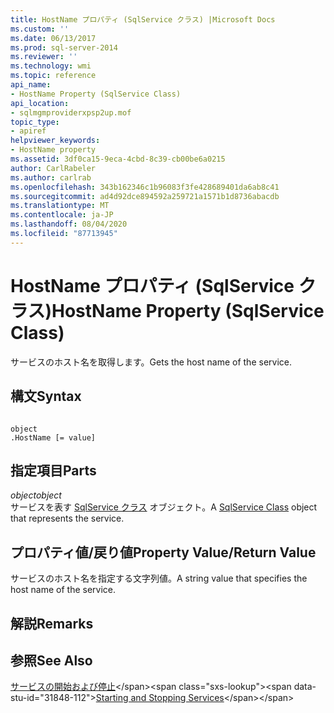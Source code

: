 ```yaml
---
title: HostName プロパティ (SqlService クラス) |Microsoft Docs
ms.custom: ''
ms.date: 06/13/2017
ms.prod: sql-server-2014
ms.reviewer: ''
ms.technology: wmi
ms.topic: reference
api_name:
- HostName Property (SqlService Class)
api_location:
- sqlmgmproviderxpsp2up.mof
topic_type:
- apiref
helpviewer_keywords:
- HostName property
ms.assetid: 3df0ca15-9eca-4cbd-8c39-cb00be6a0215
author: CarlRabeler
ms.author: carlrab
ms.openlocfilehash: 343b162346c1b96083f3fe428689401da6ab8c41
ms.sourcegitcommit: ad4d92dce894592a259721a1571b1d8736abacdb
ms.translationtype: MT
ms.contentlocale: ja-JP
ms.lasthandoff: 08/04/2020
ms.locfileid: "87713945"
---
```

# <a name="hostname-property-sqlservice-class"></a><span data-ttu-id="31848-102">HostName プロパティ (SqlService クラス)</span><span class="sxs-lookup"><span data-stu-id="31848-102">HostName Property (SqlService Class)</span></span>
  <span data-ttu-id="31848-103">サービスのホスト名を取得します。</span><span class="sxs-lookup"><span data-stu-id="31848-103">Gets the host name of the service.</span></span>  
  
## <a name="syntax"></a><span data-ttu-id="31848-104">構文</span><span class="sxs-lookup"><span data-stu-id="31848-104">Syntax</span></span>  
  
```  
  
object  
.HostName [= value]  
```  
  
## <a name="parts"></a><span data-ttu-id="31848-105">指定項目</span><span class="sxs-lookup"><span data-stu-id="31848-105">Parts</span></span>  
 <span data-ttu-id="31848-106">*object*</span><span class="sxs-lookup"><span data-stu-id="31848-106">*object*</span></span>  
 <span data-ttu-id="31848-107">サービスを表す [SqlService クラス](sqlservice-class.md) オブジェクト。</span><span class="sxs-lookup"><span data-stu-id="31848-107">A [SqlService Class](sqlservice-class.md) object that represents the service.</span></span>  
  
## <a name="property-valuereturn-value"></a><span data-ttu-id="31848-108">プロパティ値/戻り値</span><span class="sxs-lookup"><span data-stu-id="31848-108">Property Value/Return Value</span></span>  
 <span data-ttu-id="31848-109">サービスのホスト名を指定する文字列値。</span><span class="sxs-lookup"><span data-stu-id="31848-109">A string value that specifies the host name of the service.</span></span>  
  
## <a name="remarks"></a><span data-ttu-id="31848-110">解説</span><span class="sxs-lookup"><span data-stu-id="31848-110">Remarks</span></span>  
  
## <a name="see-also"></a><span data-ttu-id="31848-111">参照</span><span class="sxs-lookup"><span data-stu-id="31848-111">See Also</span></span>  
 <span data-ttu-id="31848-112">[サービスの開始および停止](https://technet.microsoft.com/library/ms174886\(v=sql.105\).aspx)</span><span class="sxs-lookup"><span data-stu-id="31848-112">[Starting and Stopping Services](https://technet.microsoft.com/library/ms174886\(v=sql.105\).aspx)</span></span>  
  
  
